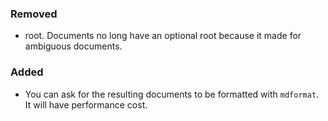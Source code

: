 <!--
A new scriv changelog fragment.

Uncomment the section that is right (remove the HTML comment wrapper).
-->


### Removed

- root. Documents no long have an optional root because it made for ambiguous documents.



### Added

- You can ask for the resulting documents to be formatted with `mdformat`. It will have performance cost.

<!--
### Changed

- A bullet item for the Changed category.

-->
<!--
### Deprecated

- A bullet item for the Deprecated category.

-->
<!--
### Fixed

- A bullet item for the Fixed category.

-->
<!--
### Security

- A bullet item for the Security category.

-->
